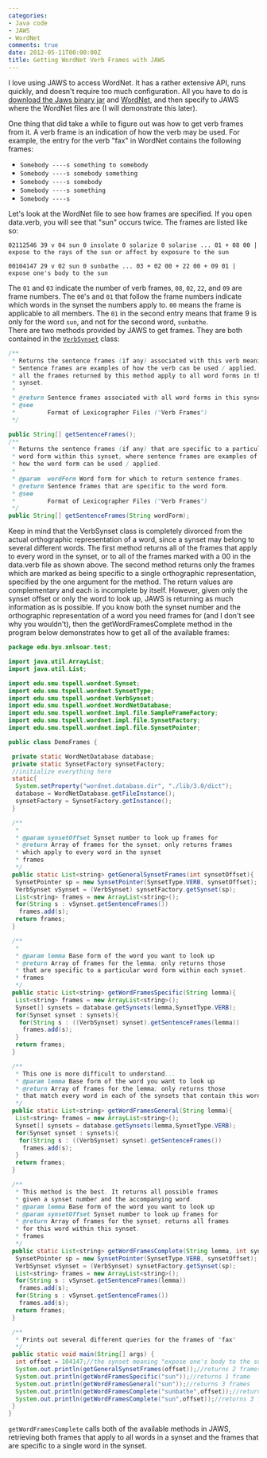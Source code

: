 ```yaml
---
categories:
- Java code
- JAWS
- WordNet
comments: true
date: 2012-05-11T00:00:00Z
title: Getting WordNet Verb Frames with JAWS
---
```


I love using JAWS to access WordNet. It has a rather extensive API, runs quickly, and doesn't require too much configuration. All you have to do is[ download the Jaws binary jar](http://lyle.smu.edu/~tspell/jaws/index.html) and [WordNet](http://wordnet.princeton.edu/wordnet/download/), and then specify to JAWS where the WordNet files are (I will demonstrate this later).

One thing that did take a while to figure out was how to get verb frames from it. A verb frame is an indication of how the verb may be used. For example, the entry for the verb "fax" in WordNet contains the following frames:

* `Somebody ----s something to somebody`
* `Somebody ----s somebody something`
* `Somebody ----s somebody`
* `Somebody ----s something`
* `Somebody ----s`

Let's look at the WordNet file to see how frames are specified. If you open data.verb, you will see that "sun" occurs twice. The frames are listed like so:

```no-highlight
02112546 39 v 04 sun 0 insolate 0 solarize 0 solarise ... 01 + 08 00 | expose to the rays of the sun or affect by exposure to the sun
```

```no-highlight
00104147 29 v 02 sun 0 sunbathe ... 03 + 02 00 + 22 00 + 09 01 | expose one's body to the sun
```

The `01` and `03` indicate the number of verb frames, `08`, `02`, `22`, and `09` are frame numbers. The `00`'s and `01` that follow the frame numbers indicate which words in the synset the numbers apply to. `00` means the frame is applicable to all members. The `01` in the second entry means that frame 9 is only for the word `sun`, and not for the second word, `sunbathe`.<br />There are two methods provided by JAWS to get frames. They are both contained in the [`VerbSynset`](http://lyle.smu.edu/~tspell/jaws/doc/edu/smu/tspell/wordnet/VerbSynset.html) class:

``` java
/**
 * Returns the sentence frames (if any) associated with this verb meaning.
 * Sentence frames are examples of how the verb can be used / applied, and
 * all the frames returned by this method apply to all word forms in the
 * synset.
 *
 * @return Sentence frames associated with all word forms in this synset.
 * @see
 *         Format of Lexicographer Files ("Verb Frames")
 */

public String[] getSentenceFrames();
/**
 * Returns the sentence frames (if any) that are specific to a particular
 * word form within this synset, where sentence frames are examples of
 * how the word form can be used / applied.
 *
 * @param  wordForm Word form for which to return sentence frames.
 * @return Sentence frames that are specific to the word form.
 * @see
 *         Format of Lexicographer Files ("Verb Frames")
 */
public String[] getSentenceFrames(String wordForm);
```

Keep in mind that the VerbSynset class is completely divorced from the actual orthographic representation of a word, since a synset may belong to several different words. The first method returns all of the frames that apply to every word in the synset, or to all of the frames marked with a 00 in the data.verb file as shown above. The second method returns only the frames which are marked as being specific to a single orthographic representation, specified by the one argument for the method. The return values are complementary and each is incomplete by itself. However, given only the synset offset or only the word to look up, JAWS is returning as much information as is possible. If you know both the synset number and the orthographic representation of a word you need frames for (and I don't see why you wouldn't), then the getWordFramesComplete method in the program below demonstrates how to get all of the available frames:

```java
package edu.byu.xnlsoar.test;

import java.util.ArrayList;
import java.util.List;

import edu.smu.tspell.wordnet.Synset;
import edu.smu.tspell.wordnet.SynsetType;
import edu.smu.tspell.wordnet.VerbSynset;
import edu.smu.tspell.wordnet.WordNetDatabase;
import edu.smu.tspell.wordnet.impl.file.SampleFrameFactory;
import edu.smu.tspell.wordnet.impl.file.SynsetFactory;
import edu.smu.tspell.wordnet.impl.file.SynsetPointer;

public class DemoFrames {

 private static WordNetDatabase database;
 private static SynsetFactory synsetFactory;
 //initialize everything here
 static{
  System.setProperty("wordnet.database.dir", "./lib/3.0/dict");
  database = WordNetDatabase.getFileInstance();
  synsetFactory = SynsetFactory.getInstance();
 }

 /**
  *
  * @param synsetOffset Synset number to look up frames for
  * @return Array of frames for the synset; only returns frames
  * which apply to every word in the synset
  * frames
  */
 public static List<string> getGeneralSynsetFrames(int synsetOffset){
  SynsetPointer sp = new SynsetPointer(SynsetType.VERB, synsetOffset);
  VerbSynset vSynset = (VerbSynset) synsetFactory.getSynset(sp);
  List<string> frames = new ArrayList<string>();
  for(String s : vSynset.getSentenceFrames())
   frames.add(s);
  return frames;
 }

 /**
  *
  * @param lemma Base form of the word you want to look up
  * @return Array of frames for the lemma; only returns those
  * that are specific to a particular word form within each synset.
  * frames
  */
 public static List<string> getWordFramesSpecific(String lemma){
  List<string> frames = new ArrayList<string>();
  Synset[] synsets = database.getSynsets(lemma,SynsetType.VERB);
  for(Synset synset : synsets){
   for(String s : ((VerbSynset) synset).getSentenceFrames(lemma))
    frames.add(s);
  }
  return frames;
 }

 /**
  * This one is more difficult to understand...
  * @param lemma Base form of the word you want to look up
  * @return Array of frames for the lemma; only returns those
  * that match every word in each of the synsets that contain this word.
  */
 public static List<string> getWordFramesGeneral(String lemma){
  List<string> frames = new ArrayList<string>();
  Synset[] synsets = database.getSynsets(lemma,SynsetType.VERB);
  for(Synset synset : synsets){
   for(String s : ((VerbSynset) synset).getSentenceFrames())
    frames.add(s);
  }
  return frames;
 }

 /**
  * This method is the best. It returns all possible frames
  * given a synset number and the accompanying word.
  * @param lemma Base form of the word you want to look up
  * @param synsetOffset Synset number to look up frames for
  * @return Array of frames for the synset; returns all frames
  * for this word within this synset.
  * frames
  */
 public static List<string> getWordFramesComplete(String lemma, int synsetOffset){
  SynsetPointer sp = new SynsetPointer(SynsetType.VERB, synsetOffset);
  VerbSynset vSynset = (VerbSynset) synsetFactory.getSynset(sp);
  List<string> frames = new ArrayList<string>();
  for(String s : vSynset.getSentenceFrames(lemma))
   frames.add(s);
  for(String s : vSynset.getSentenceFrames())
   frames.add(s);
  return frames;
 }

 /**
  * Prints out several different queries for the frames of "fax"
  */
 public static void main(String[] args) {
  int offset = 104147;//the synset meaning "expose one's body to the sun"
  System.out.println(getGeneralSynsetFrames(offset));//returns 2 frames
  System.out.println(getWordFramesSpecific("sun"));//returns 1 frame
  System.out.println(getWordFramesGeneral("sun"));//returns 3 frames
  System.out.println(getWordFramesComplete("sunbathe",offset));//returns 2 frames
  System.out.println(getWordFramesComplete("sun",offset));//returns 3 frames (different from before)
 }
}
```

`getWordFramesComplete` calls both of the available methods in JAWS, retrieving both frames that apply to all words in a synset and the frames that are specific to a single word in the synset.
